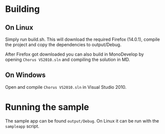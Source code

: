 # Building

## On Linux

Simply run build.sh. This will download the required Firefox (14.0.1), compile the project and
copy the dependencies to output/Debug.

After Firefox got downloaded you can also build in MonoDevelop by opening `Chorus VS2010.sln` and
compiling the solution in MD.

## On Windows

Open and compile `Chorus VS2010.sln` in Visual Studio 2010.

# Running the sample

The sample app can be found `output/Debug`. On Linux it can be run with the `sampleapp` script.
